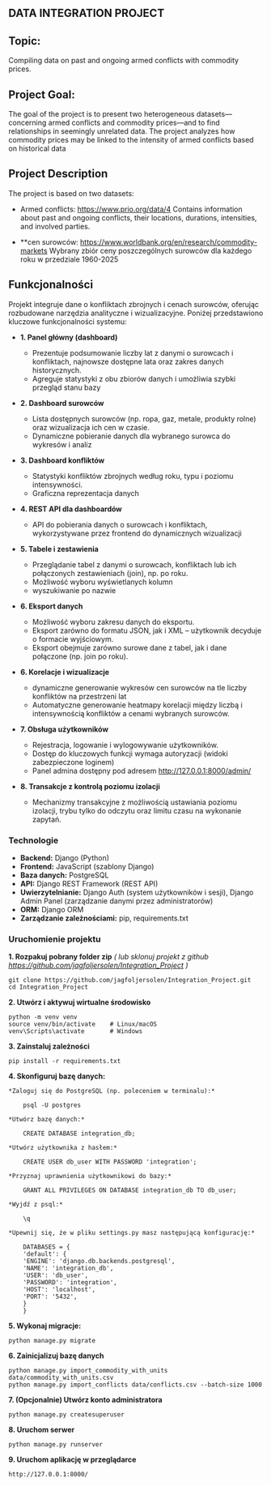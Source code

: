 ## DATA INTEGRATION PROJECT

## **Topic:**
Compiling data on past and ongoing armed conflicts with commodity prices.

## **Project Goal:**
The goal of the project is to present two heterogeneous datasets—concerning armed conflicts and commodity prices—and to find relationships in seemingly unrelated data. The project analyzes how commodity prices may be linked to the intensity of armed conflicts based on historical data
	
## **Project Description**
The project is based on two datasets:
- Armed conflicts: https://www.prio.org/data/4
	Contains information about past and ongoing conflicts, their locations, durations, intensities, and involved parties.

- **cen surowców: https://www.worldbank.org/en/research/commodity-markets
	Wybrany zbiór ceny poszczególnych surowców dla każdego roku w przedziale 1960-2025 
	
## **Funkcjonalności**
Projekt integruje dane o konfliktach zbrojnych i cenach surowców, oferując rozbudowane narzędzia analityczne i wizualizacyjne. Poniżej przedstawiono kluczowe funkcjonalności systemu:

- **1. Panel główny (dashboard)**
	- Prezentuje podsumowanie liczby lat z danymi o surowcach i konfliktach, najnowsze dostępne lata oraz zakres danych historycznych.
	- Agreguje statystyki z obu zbiorów danych i umożliwia szybki przegląd stanu bazy
		
- **2. Dashboard surowców**
	- Lista dostępnych surowców (np. ropa, gaz, metale, produkty rolne) oraz wizualizacja ich cen w czasie.
	- Dynamiczne pobieranie danych dla wybranego surowca do wykresów i analiz
		
- **3. Dashboard konfliktów**
	- Statystyki konfliktów zbrojnych według roku, typu i poziomu intensywności.
	- Graficzna reprezentacja danych 
		
- **4. REST API dla dashboardów**
	- API do pobierania danych o surowcach i konfliktach, wykorzystywane przez frontend do dynamicznych wizualizacji
	
- **5. Tabele i zestawienia**
	- Przeglądanie tabel z danymi o surowcach, konfliktach lub ich połączonych zestawieniach (join), np. po roku.
	- Możliwość wyboru wyświetlanych kolumn
	- wyszukiwanie po nazwie
		
- **6. Eksport danych**
	- Możliwość wyboru zakresu danych do eksportu.
	- Eksport zarówno do formatu JSON, jak i XML – użytkownik decyduje o formacie wyjściowym.
	- Eksport obejmuje zarówno surowe dane z tabel, jak i dane połączone (np. join po roku).
	
- **6. Korelacje i wizualizacje**
	- dynamiczne generowanie wykresów cen surowców na tle liczby konfliktów na przestrzeni lat
	- Automatyczne generowanie heatmapy korelacji między liczbą i intensywnością konfliktów a cenami wybranych surowców.
		
- **7. Obsługa użytkowników**
	- Rejestracja, logowanie i wylogowywanie użytkowników.
	- Dostęp do kluczowych funkcji wymaga autoryzacji (widoki zabezpieczone loginem)
	- Panel admina dostępny pod adresem http://127.0.0.1:8000/admin/
		
- **8. Transakcje z kontrolą poziomu izolacji**
	- Mechanizmy transakcyjne z możliwością ustawiania poziomu izolacji, trybu tylko do odczytu oraz limitu czasu na wykonanie zapytań.
	
	
### **Technologie**
- **Backend:** Django (Python)
- **Frontend:** JavaScript (szablony Django)
- **Baza danych:** PostgreSQL
- **API:** Django REST Framework (REST API)
- **Uwierzytelnianie:** Django Auth (system użytkowników i sesji), Django Admin Panel (zarządzanie danymi przez administratorów)
- **ORM:** Django ORM
- **Zarządzanie zależnościami:** pip, requirements.txt
	
### **Uruchomienie projektu**
**1. Rozpakuj pobrany folder zip** 
*( lub sklonuj projekt z github https://github.com/jagfoljersolen/Integration_Project )*
	
	git clone https://github.com/jagfoljersolen/Integration_Project.git
	cd Integration_Project
		
**2. Utwórz i aktywuj wirtualne środowisko**
		
	python -m venv venv
	source venv/bin/activate 	# Linux/macOS
	venv\Scripts\activate 		# Windows
		
**3. Zainstaluj zależności**
		
	pip install -r requirements.txt
		
**4. Skonfiguruj bazę danych:**	

    *Zaloguj się do PostgreSQL (np. poleceniem w terminalu):*

    	psql -U postgres

    *Utwórz bazę danych:*

    	CREATE DATABASE integration_db;

    *Utwórz użytkownika z hasłem:*

    	CREATE USER db_user WITH PASSWORD 'integration';

    *Przyznaj uprawnienia użytkownikowi do bazy:*

    	GRANT ALL PRIVILEGES ON DATABASE integration_db TO db_user;

    *Wyjdź z psql:*

    	\q

    *Upewnij się, że w pliku settings.py masz następującą konfigurację:*

		DATABASES = {
		'default': {
		'ENGINE': 'django.db.backends.postgresql',
		'NAME': 'integration_db',
		'USER': 'db_user',
		'PASSWORD': 'integration',
		'HOST': 'localhost',
		'PORT': '5432',
		}
		}

   		
**5. Wykonaj migracje:**
   		
   	python manage.py migrate
   		
**6. Zainicjalizuj bazę danych**
   	
   	python manage.py import_commodity_with_units data/commodity_with_units.csv
	python manage.py import_conflicts data/conflicts.csv --batch-size 1000
		
**7. (Opcjonalnie) Utwórz konto administratora**
		
	python manage.py createsuperuser
		
**8. Uruchom serwer**
		
	python manage.py runserver
		
**9. Uruchom aplikację w przeglądarce**
	
	http://127.0.0.1:8000/
		
	
   		
		
	

	
	
		
		
